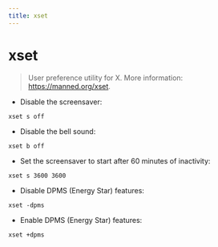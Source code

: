 ```yaml
---
title: xset
---
```

# xset

> User preference utility for X.
> More information: <https://manned.org/xset>.

- Disable the screensaver:

`xset s off`

- Disable the bell sound:

`xset b off`

- Set the screensaver to start after 60 minutes of inactivity:

`xset s 3600 3600`

- Disable DPMS (Energy Star) features:

`xset -dpms`

- Enable DPMS (Energy Star) features:

`xset +dpms`
